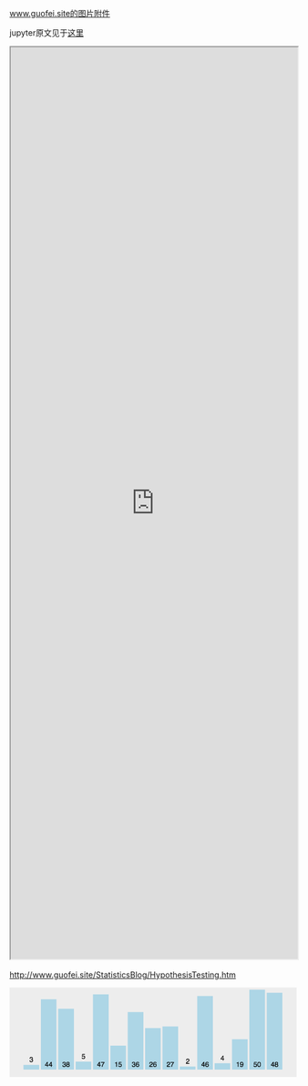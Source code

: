 www.guofei.site的图片附件


jupyter原文见于<a href='http://www.guofei.site/StatisticsBlog/%E7%BB%9F%E8%AE%A1%E6%8E%A8%E6%96%AD%E5%9F%BA%E7%A1%80.html' target="HypothesisTesting">这里</a>  
<iframe src="http://www.guofei.site/StatisticsBlog/HypothesisTesting.htm" width="100%" height="1600em" marginwidth="10%"></iframe>

http://www.guofei.site/StatisticsBlog/HypothesisTesting.htm



![BubbleSort](https://github.com/guofei9987/StatisticsBlog/blob/master/附件/sort/BubbleSort.gif?raw=true)
